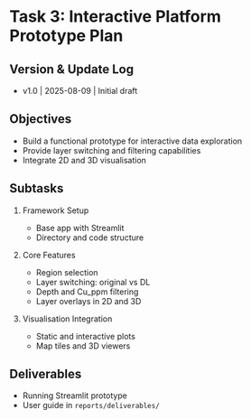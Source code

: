 # Task 3: Interactive Platform Prototype Plan

## Version & Update Log
- v1.0 | 2025-08-09 | Initial draft

## Objectives
- Build a functional prototype for interactive data exploration
- Provide layer switching and filtering capabilities
- Integrate 2D and 3D visualisation

## Subtasks
1. Framework Setup
   - Base app with Streamlit
   - Directory and code structure

2. Core Features
   - Region selection
   - Layer switching: original vs DL
   - Depth and Cu_ppm filtering
   - Layer overlays in 2D and 3D

3. Visualisation Integration
   - Static and interactive plots
   - Map tiles and 3D viewers

## Deliverables
- Running Streamlit prototype
- User guide in `reports/deliverables/`